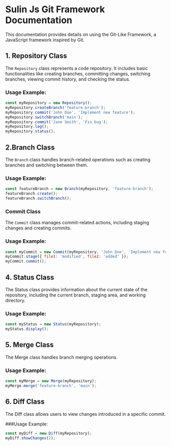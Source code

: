 # Sulin Js Git Framework Documentation

This documentation provides details on using the Git-Like Framework, a JavaScript framework inspired by Git.

## 1. Repository Class

The `Repository` class represents a code repository. It includes basic functionalities like creating branches, committing changes, switching branches, viewing commit history, and checking the status.

### Usage Example:

```javascript
const myRepository = new Repository();
myRepository.createBranch('feature-branch');
myRepository.commit('John Doe', 'Implement new feature');
myRepository.switchBranch('main');
myRepository.commit('Jane Smith', 'Fix bug');
myRepository.log();
myRepository.status();
```

## 2.Branch Class

The `Branch` class handles branch-related operations such as creating branches and switching between them.

### Usage Example:

```Javascript
const featureBranch = new Branch(myRepository, 'feature-branch');
featureBranch.create();
featureBranch.switchBranch();
```

### Commit Class

The `Commit` class manages commit-related actions, including staging changes and creating commits.

### Usage Example:

```Javascript
const myCommit = new Commit(myRepository, 'John Doe', 'Implement new feature');
myCommit.stage({ file1: 'modified', file2: 'added' });
myCommit.commit();
```

## 4. Status Class
The Status class provides information about the current state of the repository, including the current branch, staging area, and working directory.

### Usage Example:

```Javascript
const myStatus = new Status(myRepository);
myStatus.display();
```

## 5. Merge Class

The Merge class handles branch merging operations.

### Usage Example:

```javascript
const myMerge = new Merge(myRepository);
myMerge.merge('feature-branch', 'main');
```

## 6. Diff Class

The Diff class allows users to view changes introduced in a specific commit.

###Usage Example:

```javascript
const myDiff = new Diff(myRepository);
myDiff.showChanges(2);
```

